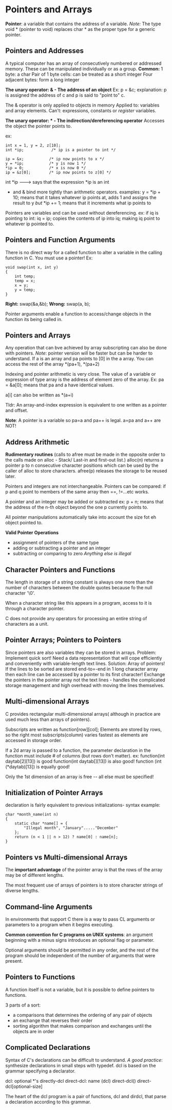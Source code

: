 # Pointers and Arrays
**Pointer**: a variable that contains the address of a variable.
*Note:* The type void * (pointer to void) replaces char * as the proper type for a generic pointer.
## Pointers and Addresses
A typical computer has an array of consecutively numbered or addressed memory. These can be manipulated individually or as a group.
**Common:**
1 byte: a char
Pair of 1 byte cells: can be treated as a short integer
Four adjacent bytes: form a long integer

**The unary operator: & - The address of an object**
Ex:
p = &c;
explanation: p is assigned the address of c and p is said to "point to" c.

The & operator is only applied to objects in memory 
Applied to: variables and array elements. 
Can't: expressions, constants or *register* variables.


**The unary operator: * - The indirection/dereferencing operator**
Accesses the object the pointer points to. 

ex:
```
int x = 1, y = 2, z[10];
int *ip;            /* ip is a pointer to int */

ip = &x;           /* ip now points to x */
y = *ip;           /* y is now 1 */
*ip = 0;           /* x is now 0 */
ip = &z[0];        /* ip now points to z[0] */
```
int *ip ---> says that the expression *ip is an int

* and & bind more tightly than arithmetic operators. 
examples:
y = *ip + 10; means that it takes whatever ip points at, adds 1 and assigns the result to y
*but*
*ip += 1; means that it increments what ip points to

Pointers are variables and can be used without dereferencing.
ex:
if iq is pointing to int:
iq = ip;
copies the contents of ip into iq; making iq point to whatever ip pointed to. 

## Pointers and Function Arguments
There is no direct way for a called function to alter a variable in the calling function in C. You must use a pointer!
Ex:
```
void swap(int x, int y)
{
    int temp;
    temp = x;
    x = y;
    y = temp;
}
```
**Right:** swap(&a,&b);
**Wrong:** swap(a, b);

Pointer arguments enable a function to access/change objects in the function its being called in. 

## Pointers and Arrays
Any operation that can bve achieved by array subscripting can also be done with pointers.
*Note*: pointer version will be faster but can be harder to understand. 
If a is an array and pa points to [0] in the a array. You can access the rest of the array *(pa+1), *(pa+2)

Indexing and pointer arithmetic is very close. The value of a variable or expression of type array is the address of element zero of the array. Ex:
pa = &a[0]; means that pa and a have identical values. 


a[i] can also be written as *(a+i)

Tldr: An array-and-index expression is equivalent to one written as a pointer and offset. 

**Note**:
A pointer is a variable so pa=a and pa++ is legal. a=pa and a++ are NOT!

## Address Arithmetic

**Rudimentary routines** (calls to afree must be made in the opposite order to the calls made on alloc - Stack/ Last-in and first-out list.)
alloc(n) returns a pointer p to n consecutive character positions which can be used by the caller of alloc to store characters.
afree(p) releases the storage to be reused later. 

Pointers and integers are not interchangeable. 
Pointers can be compared: if p and q point to members of the same array then ==, !=...etc works. 

A pointer and an integer may be added or subtracted
ex: p + n; means that the address of the n-th object beyond the one p currently points to. 

All pointer manipulations automatically take into account the size fot eh object pointed to. 


**Valid Pointer Operations**
- assignment of pointers of the same type
- adding or subtracting a pointer and an integer
- subtracting or comparing to zero
*Anything else is illegal*

## Character Pointers and Functions
The length in storage of a string constant is always one more than the number of characters between the double quotes because fo the null character '\0'.

When a character string like this appears in a program, access to it is through a character pointer. 

C does not provide any operators for processing an entire string of characters as a unit. 

## Pointer Arrays; Pointers to Pointers
Since pointers are also variables they can be stored in arrays.
Problem: Implement quick sort! Need a data representation that will cope efficiently and conveniently with variable-length text lines.
Solution: Array of pointers!
If the lines to be sorted are stored end-to=-end in 1 long character array then each line can be accessed by a pointer to its first character! Exchange the pointers in the pointer array not the text lines - handles the complicated storage management and high overhead with moving the lines themselves. 

## Multi-dimensional Arrays
C provides rectangular multi-dimensional arrays( although in practice are used much less than arrays of pointers).

Subscripts are written as function[row][col];
Elements are stored by rows, so the right most subscripts(column) varies fastest as elements are accessed in storage order. 

If a 2d array is passed to a function, the parameter declaration in the function must include # of columns (but rows don't matter).
ex: function(int daytab[2][13]) is good
    function(int daytab[][13]) is also good!
    function (int (*daytab)[13]) is equally good!

Only the 1st dimension of an array is free -- all else must be specified!
## Initialization of Pointer Arrays
declaration is fairly equivalent to previous initializations- 
syntax example:
```
char *month_name(int n)
{
    static char *name[] = {
        "Illegal month", "January"....."December"
    };
    return (n < 1 || n > 12) ? name[0] : name[n];
}
```

## Pointers vs Multi-dimensional Arrays
The **important advantage** of the pointer array is that the rows of the array may be of different lengths.

The most frequent use of arrays of pointers is to store character strings of diverse lengths. 

## Command-line Arguments
In environments that support C there is a way to pass CL arguments or parameters to a program when it begins executing. 

**Common convention for C programs on UNIX systems**: an argument beginning with a minus signs introduces an optional flag or parameter. 

Optional arguments should be permitted in any order, and the rest of the program should be independent of the number of arguments that were present. 

## Pointers to Functions
A function itself is not a variable, but it is possible to define pointers to functions.

3 parts of a sort:
- a comparisons that determines the ordering of any pair of objects
- an exchange  that reverses their order
- sorting algorithm that makes comparison and exchanges until the objects are in order

## Complicated Declarations
Syntax of C's declarations can be difficult to understand.
*A good practice*: synthesize declarations in small steps with typedef.
dcl is based on the grammar specifying a declarator. 

dcl: optional *'s directly-dcl
direct-dcl: name
            (dcl)
            direct-dcl()
            direct-dcl[optional-size]

The heart of the dcl program is a pair of functions, dcl and dirdcl, that parse a declaration according to this grammar. 